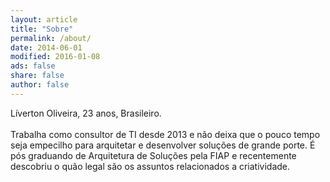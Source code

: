 ```yaml
---
layout: article
title: "Sobre"
permalink: /about/
date: 2014-06-01
modified: 2016-01-08
ads: false
share: false
author: false
---
```


Líverton Oliveira, 23 anos, Brasileiro.
<br><br>
Trabalha como consultor de TI desde 2013 e não deixa que o pouco tempo seja empecilho para arquitetar e desenvolver soluções de grande porte. É pós graduando de Arquitetura de Soluções pela FIAP e recentemente descobriu o quão legal são os assuntos relacionados a criatividade.
